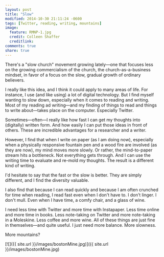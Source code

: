 ```yaml
---
layout: post
title: "Slow"
modified: 2014-10-30 21:11:24 -0600
tags: [Twitter, reading, writing, mountains]
image:
  feature: RMNP-1.jpg
  credit: Colleen Shaffer
  creditlink: 
comments: true
share: true
---
```


There's a "slow church" movement growing lately—one that focuses less on the growing commercialism of the church, the church-as-a-business mindset, in favor of a focus on the slow, gradual growth of ordinary believers.

I really like this idea, and I think it could apply to many areas of life. For instance, I use (and like using) a lot of digital technology. But I find myself wanting to slow down, especially when it comes to reading and writing. Most of my reading ad writing—and my finding of things to read and things to write about—takes place on the computer. Especially Twitter.

Sometimes—often—I really like how fast I can get my thoughts into (digitally) written form. And how easily I can put those ideas in front of others. These are incredible advantages for a researcher and a writer.

However, I find that when I write on paper (as I am doing now), especially when a physically responsive fountain pen and a wood fire are involved (as they are now), my mind moves more slowly. Or rather, the mind-to-paper stream hits a bottleneck. Not everything gets through. And I can use the writing time to evaluate and re-mold my thoughts. The result is a different kind of writing.

I'd hesitate to say that the fast or the slow is better. They are simply different, and I find the diversity valuable.

I also find that because I can read quickly and because I am often crunched for time when reading, I read fast even when I don't have to. I don't linger. I don't mull. Even when I have time, a comfy chair, and a glass of wine.

I need less time with Twitter and more time with Instapaper. Less time online and more time in books. Less note-taking on Twitter and more note-taking in a Moleskine. Less coffee and more wine. All of these things are just fine in themselves—and quite useful. I just need more balance. More slowness.

More mountains?

[![]({{ site.url }}/images/bostonMine.jpg)]({{ site.url }}/images/bostonMine.jpg)